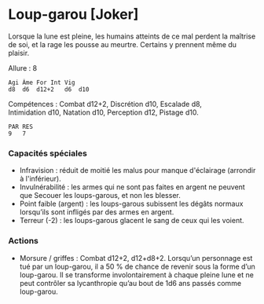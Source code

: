 
# Loup-garou [Joker]
Lorsque la lune est pleine, les humains atteints de ce mal perdent la maîtrise de soi, et la rage les pousse au meurtre. Certains y prennent même du plaisir.

Allure : 8

	Agi	Âme	For	Int	Vig
	d8	d6	d12+2	d6	d10

Compétences : Combat d12+2, Discrétion d10, Escalade d8, Intimidation d10, Natation d10, Perception d12, Pistage d10.

	PAR	RES
	9	7

### Capacités spéciales
- Infravision : réduit de moitié les malus pour manque d'éclairage (arrondir à l'inférieur).
- Invulnérabilité : les armes qui ne sont pas faites en argent ne peuvent que Secouer les loups-garous, et non les blesser.
- Point faible (argent) : les loups-garous subissent les dégâts normaux lorsqu’ils sont infligés par des armes en argent.
- Terreur (-2) : les loups-garous glacent le sang de ceux qui les voient.

### Actions
- Morsure / griffes : Combat d12+2, d12+d8+2. Lorsqu’un personnage est tué par un loup-garou, il a 50 % de chance de revenir sous la forme d’un loup-garou. Il se transforme involontairement à chaque pleine lune et ne peut contrôler sa lycanthropie qu’au bout de 1d6 ans passés comme loup-garou.
